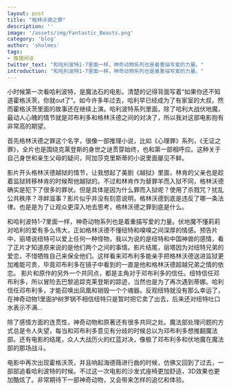 ```yaml
---
layout: post
title: "格林沃德之罪"
description: ''
image: '/assets/img/Fantastic_Beasts.png'
category: 'blog'
author: 'sholmes'
tags:
- 推理闲谈
twitter_text: "和哈利波特1-7里面一样，神奇动物系列也是着重描写爱的力量。"
introduction: "和哈利波特1-7里面一样，神奇动物系列也是着重描写爱的力量。"
---
```


小时候第一次看哈利波特，是魔法石的电影。清楚的记得背面写着“如果你还不知道霍格沃茨，你就out了”。如今许多年过去，哈利早已经成为了有家室的大叔，然而霍格沃茨里面的故事还在继续上演。哈利波特系列里面，除了哈利大战伏地魔，最动人心魄的情节就是邓布利多和格林沃德之间的对决了，所以我对这部电影抱有非常高的期望。

首先格林沃德之罪这个名字，很像一部推理小说，比如《心理罪》系列，《无证之罪》，全片也是围绕克莱登斯的身世之谜贯穿始终，也和第一部相呼应。这种关于自己身世和亲生父母的疑问，阿加莎克里斯蒂的小说里面屡见不鲜。

影片开头格林沃德越狱的情节，让我想起了美剧《越狱》里面，林肯的父亲也是趁着监狱转移林肯的时候帮他越狱的。不过和林肯作为替罪羊而入狱不同，格林沃德确实是犯下了很多的罪状。但是具体是因为什么罪而入狱呢？使用了杀戮咒？扰乱公共秩序？寻衅滋事？影片似乎并没有刻意说明，格林沃德到底是违反了哪一条法律。也是是为了让观众更深入地去思考，格林沃德之罪到底是什么。

和哈利波特1-7里面一样，神奇动物系列也是着重描写爱的力量。伏地魔不懂莉莉对哈利的爱有多么伟大，正如格林沃德不懂纽特和嗅嗅之间深厚的情感。预告片中，丽塔说纽特可以爱上任何一种怪物，我以为说的是纽特和中国神兽的感情，看了正片才知道原来说的是他们两个之间的事情。影片结尾，丽塔因为对纽特兄弟的爱恋，不惜牺牲自己来保全他们。这样看来邓布利多能亲手把格林沃德送进监狱更加难能可贵，毕竟邓布利多在镜子中看到的一直是他和格林沃德超越兄弟之情的依恋。
影片和原作的另外一个共同点，都是主角对于邓布利多的信任。纽特信任邓布利多，所以冒险去巴黎追踪克莱登斯的踪迹，当然也是为了再次遇到蒂娜。哈利信任邓布利多，才能召唤出凤凰和销毁一个个魂器。反观纽特就没有那么幸运了，在神奇动物1里面护树罗锅不相信纽特只是暂时把它卖了出去，后来还对纽特吐口水表示不满...

除了感情方面的连贯性，神奇动物和原著还有很多共同之处。魔法部处理问题的方式总是令人失望，每当和邓布利多意见有分歧的时候总以为邓布利多想推翻魔法部。还有电影的结尾，众人大战历火的红蓝对决，像极了邓布利多和伏地魔在魔法部的那场战斗。

电影中再次出现霍格沃茨，并且响起海德薇进行曲的时候，仿佛又回到了过去，一部部追看哈利波特的时候。不过这一次电影的沙发式座椅更加舒适，3D效果也更加酷炫了。非常期待下一部神奇动物，又会带来怎样的追忆和体验。
